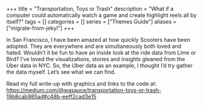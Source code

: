 +++
title = "Transportation, Toys or Trash"
description = "What if a computer could automatically watch a game and create highlight reels all by itself?"
tags = []
categories = []
series = ["Themes Guide"]
aliases = ["migrate-from-jekyl"]
+++

In San Francisco, I have been amazed at how quickly Scooters have been adopted. They are everywhere and are simultaneously both loved and hated. Wouldn’t it be fun to have an inside look at the ride data from Lime or Bird? I’ve loved the visualizations, stories and insights gleaned from the Uber data in NYC. So, the Uber data as an example, I thought I’d try gather the data myself. Let’s see what we can find.


<!--more-->

Read my full write-up with graphics and links to the code at: https://medium.com/@wasauce/transportation-toys-or-trash-19b8cab985ad#c48b-eeff2cad3e15